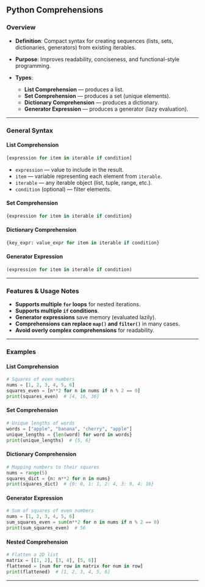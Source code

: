 ## Python Comprehensions 

### Overview

* **Definition**: Compact syntax for creating sequences (lists, sets, dictionaries, generators) from existing iterables.
* **Purpose**: Improves readability, conciseness, and functional-style programming.
* **Types**:

  * **List Comprehension** — produces a list.
  * **Set Comprehension** — produces a set (unique elements).
  * **Dictionary Comprehension** — produces a dictionary.
  * **Generator Expression** — produces a generator (lazy evaluation).

---

### General Syntax

#### List Comprehension

```python
[expression for item in iterable if condition]
```

* `expression` — value to include in the result.
* `item` — variable representing each element from `iterable`.
* `iterable` — any iterable object (list, tuple, range, etc.).
* `condition` (optional) — filter elements.

#### Set Comprehension

```python
{expression for item in iterable if condition}
```

#### Dictionary Comprehension

```python
{key_expr: value_expr for item in iterable if condition}
```

#### Generator Expression

```python
(expression for item in iterable if condition)
```

---

### Features & Usage Notes

* **Supports multiple `for` loops** for nested iterations.
* **Supports multiple `if` conditions**.
* **Generator expressions** save memory (evaluated lazily).
* **Comprehensions can replace `map()` and `filter()`** in many cases.
* **Avoid overly complex comprehensions** for readability.

---

### Examples

#### List Comprehension

```python
# Squares of even numbers
nums = [1, 2, 3, 4, 5, 6]
squares_even = [n**2 for n in nums if n % 2 == 0]
print(squares_even)  # [4, 16, 36]
```

#### Set Comprehension

```python
# Unique lengths of words
words = ["apple", "banana", "cherry", "apple"]
unique_lengths = {len(word) for word in words}
print(unique_lengths)  # {5, 6}
```

#### Dictionary Comprehension

```python
# Mapping numbers to their squares
nums = range(5)
squares_dict = {n: n**2 for n in nums}
print(squares_dict)  # {0: 0, 1: 1, 2: 4, 3: 9, 4: 16}
```

#### Generator Expression

```python
# Sum of squares of even numbers
nums = [1, 2, 3, 4, 5, 6]
sum_squares_even = sum(n**2 for n in nums if n % 2 == 0)
print(sum_squares_even)  # 56
```

#### Nested Comprehension

```python
# Flatten a 2D list
matrix = [[1, 2], [3, 4], [5, 6]]
flattened = [num for row in matrix for num in row]
print(flattened)  # [1, 2, 3, 4, 5, 6]
```

---
